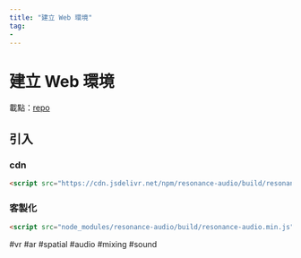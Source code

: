```yaml
---
title: "建立 Web 環境"
tag: 
- 
---
```

# 建立 Web 環境
載點：[repo](https://github.com/resonance-audio/resonance-audio-web-sdk)

## 引入
### cdn
```html
<script src="https://cdn.jsdelivr.net/npm/resonance-audio/build/resonance-audio.min.js"></script>
```
### 客製化
```html
<script src="node_modules/resonance-audio/build/resonance-audio.min.js"></script>
```


#vr #ar #spatial #audio #mixing #sound 
